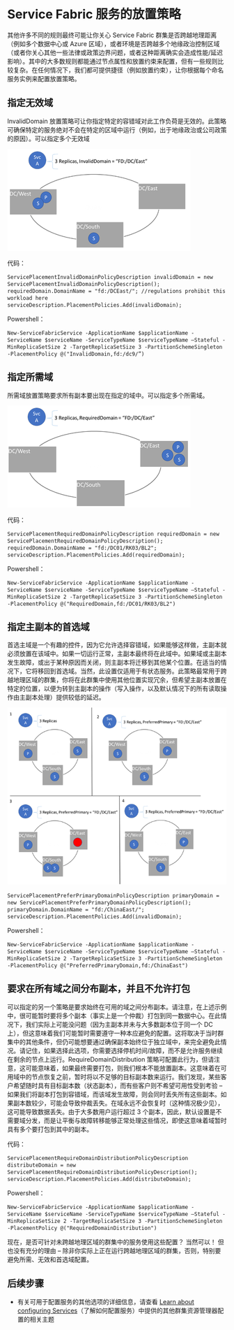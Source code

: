 <properties
   pageTitle="Service Fabric 群集资源管理器 - 放置策略 | Azure"
   description="概述 Service Fabric 服务的其他放置策略和规则"
   services="service-fabric"
   documentationCenter=".net"
   authors="masnider"
   manager="timlt"
   editor=""/>

<tags
   ms.service="Service-Fabric"
   ms.date="05/20/2016"
   wacn.date="07/04/2016"/>

# Service Fabric 服务的放置策略
其他许多不同的规则最终可能让你关心 Service Fabric 群集是否跨越地理距离（例如多个数据中心或 Azure 区域），或者环境是否跨越多个地缘政治控制区域（或者你关心其他一些法律或政策边界问题，或者这种距离确实会造成性能/延迟影响）。其中的大多数规则都能通过节点属性和放置约束来配置，但有一些规则比较复杂。在任何情况下，我们都可提供捷径（例如放置约束），让你根据每个命名服务实例来配置放置策略。

## 指定无效域
InvalidDomain 放置策略可让你指定特定的容错域对此工作负荷是无效的。此策略可确保特定的服务绝对不会在特定的区域中运行（例如，出于地缘政治或公司政策的原因）。可以指定多个无效域

![无效域示例][Image1]

代码：


	ServicePlacementInvalidDomainPolicyDescription invalidDomain = new ServicePlacementInvalidDomainPolicyDescription();
	requiredDomain.DomainName = "fd:/DCEast/"; //regulations prohibit this workload here
	serviceDescription.PlacementPolicies.Add(invalidDomain);


Powershell：


	New-ServiceFabricService -ApplicationName $applicationName -ServiceName $serviceName -ServiceTypeName $serviceTypeName –Stateful -MinReplicaSetSize 2 -TargetReplicaSetSize 3 -PartitionSchemeSingleton -PlacementPolicy @("InvalidDomain,fd:/dc9/”)

## 指定所需域
所需域放置策略要求所有副本要出现在指定的域中。可以指定多个所需域。

![所需域示例][Image2]

代码：

	ServicePlacementRequiredDomainPolicyDescription requiredDomain = new ServicePlacementRequiredDomainPolicyDescription();
	requiredDomain.DomainName = "fd:/DC01/RK03/BL2";
	serviceDescription.PlacementPolicies.Add(requiredDomain);


Powershell：


	New-ServiceFabricService -ApplicationName $applicationName -ServiceName $serviceName -ServiceTypeName $serviceTypeName –Stateful -MinReplicaSetSize 2 -TargetReplicaSetSize 3 -PartitionSchemeSingleton -PlacementPolicy @("RequiredDomain,fd:/DC01/RK03/BL2")


## 指定主副本的首选域
首选主域是一个有趣的控件，因为它允许选择容错域，如果能够这样做，主副本就必须放置在该域中。如果一切运行正常，主副本最终将在此域中。如果域或主副本发生故障，或出于某种原因而关闭，则主副本将迁移到其他某个位置。在适当的情况下，它将移回到首选域。当然，此设置仅适用于有状态服务。此策略最常用于跨越地理区域的群集，你将在此群集中使用其他位置实现冗余，但希望主副本放置在特定的位置，以便为转到主副本的操作（写入操作，以及默认情况下的所有读取操作由主副本处理）提供较低的延迟。

![首选主域和故障转移][Image3]


	ServicePlacementPreferPrimaryDomainPolicyDescription primaryDomain = new ServicePlacementPreferPrimaryDomainPolicyDescription();
	primaryDomain.DomainName = "fd:/ChinaEast/";
	serviceDescription.PlacementPolicies.Add(invalidDomain);


Powershell：


	New-ServiceFabricService -ApplicationName $applicationName -ServiceName $serviceName -ServiceTypeName $serviceTypeName –Stateful -MinReplicaSetSize 2 -TargetReplicaSetSize 3 -PartitionSchemeSingleton -PlacementPolicy @("PreferredPrimaryDomain,fd:/ChinaEast")


## 要求在所有域之间分布副本，并且不允许打包
可以指定的另一个策略是要求始终在可用的域之间分布副本。请注意，在上述示例中，很可能暂时要将多个副本（事实上是一个仲裁）打包到同一数据中心。在此情况下，我们实际上可能没问题（因为主副本并未与大多数副本位于同一个 DC 上），但这意味着我们可能暂时需要遵守一种本应避免的配置。这将取决于当时群集中的其他条件，但仍可能想要通过确保副本始终位于独立域中，来完全避免此情况。请记住，如果选择此选项，你需要选择停机时间/故障，而不是允许服务继续在剩余的节点上运行。RequireDomainDistribution 策略可配置此行为，但请注意，这可能意味着，如果最终需要打包，则我们根本不能放置副本。这意味着在可用域中的节点恢复之前，暂时将以不足够的目标副本数来运行。我们发现，某些客户希望随时具有目标副本数（状态副本），而有些客户则不希望可用性受到考验 – 如果我们将副本打包到容错域，而该域发生故障，则会同时丢失所有这些副本。如果副本数较少，可能会导致仲裁丢失。在域永远不会恢复时（这种情况极少见），这可能导致数据丢失。由于大多数用户运行超过 3 个副本，因此，默认设置是不需要域分发，而是让平衡与故障转移能够正常处理这些情况，即使这意味着域暂时具有多个要打包到其中的副本。

代码：


	ServicePlacementRequireDomainDistributionPolicyDescription distributeDomain = new ServicePlacementRequireDomainDistributionPolicyDescription();
	serviceDescription.PlacementPolicies.Add(distributeDomain);


Powershell：


	New-ServiceFabricService -ApplicationName $applicationName -ServiceName $serviceName -ServiceTypeName $serviceTypeName –Stateful -MinReplicaSetSize 2 -TargetReplicaSetSize 3 -PartitionSchemeSingleton -PlacementPolicy @("RequiredDomainDistribution")


现在，是否可针对未跨越地理区域的群集中的服务使用这些配置？ 当然可以！ 但也没有充分的理由 – 除非你实际上正在运行跨越地理区域的群集，否则，特别要避免所需、无效和首选域配置。

## 后续步骤
- 有关可用于配置服务的其他选项的详细信息，请查看 [Learn about configuring Services](/documentation/articles/service-fabric-cluster-resource-manager-configure-services/)（了解如何配置服务）中提供的其他群集资源管理器配置的相关主题

[Image1]: ./media/service-fabric-cluster-resource-manager-advanced-placement-rules-placement-policies/cluster-invalid-placement-domain.png
[Image2]: ./media/service-fabric-cluster-resource-manager-advanced-placement-rules-placement-policies/cluster-required-placement-domain.png
[Image3]: ./media/service-fabric-cluster-resource-manager-advanced-placement-rules-placement-policies/cluster-preferred-primary-domain.png

<!---HONumber=Mooncake_0627_2016-->